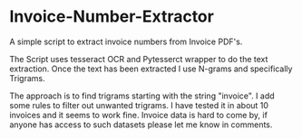 # Invoice-Number-Extractor
A simple script to extract invoice numbers from Invoice PDF's. 

The Script uses tesseract OCR and Pytesserct wrapper to do the text extraction.
Once the text has been extracted I use N-grams and specifically Trigrams.

The approach is to find trigrams starting with the string "invoice". I add some rules
to filter out unwanted trigrams. I have tested it in about 10 invoices and it seems to work
fine. Invoice data is hard to come by, if anyone has access to such datasets please let me 
know in comments.
